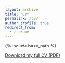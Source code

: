 ```yaml
---
layout: archive
title: "CV"
permalink: /cv/
author_profile: true
redirect_from:
  - /resume
---
```


{% include base_path %}

[Download my full CV (PDF)](https://raw.githubusercontent.com/BernardoRaimundo/BernardoRaimundo.github.io/master/files/Curriculum%20Vitae.pdf)

<!--  
Work Experience
======
- **Jan 2024 - Present**: Invited Lecturer – Nova Information Management School
- **Apr 2023 - Oct 2023**: Macro Quant and Derivatives Strategy Analyst – BNP Paribas Portugal
- **Jun 2022 - Dez 2022**: Senior Consultant Financial Services Risk Management – Ernst & Young Portugal
- **May 2019 - Jun 2022**: Internal Auditor – Santa Casa da Misericórdia de Lisboa
- **Sep 2018 - Feb 2019**: Internal Auditor Assistant – Deloitte Portugal
- **Jul 2017 - Aug 2018**: Internal Auditor Trainee – Associação Nacional das Farmácias

Education
======
- **Sep 2024 - Present**: Ph.D. in Information Management specializing in Data Science, Nova IMS
- **Feb 2021 - Jan 2023**: M.S. Statistics and Information Management specializing in Risk Analysis and Management, Nova IMS
- **Sep 2020 - Jun 2021**: Post Graduate Program in Data Science for Finance, Nova IMS
- **Sep 2014 - Sep 2017**: B.S. in Economics, Lisbon School of Economics and Management (ISEG-UL)


Skills
======
* Skill 1
* Skill 2
  * Sub-skill 2.1
  * Sub-skill 2.2
  * Sub-skill 2.3
* Skill 3

Publications
======
  <ul>{% for post in site.publications reversed %}
    {% include archive-single-cv.html %}
  {% endfor %}</ul>

Talks
======
  <ul>{% for post in site.talks reversed %}
    {% include archive-single-talk-cv.html  %}
  {% endfor %}</ul>
  

Teaching
======
  <ul>{% for post in site.teaching reversed %}
    {% include archive-single-cv.html %}
  {% endfor %}</ul>



Service and leadership
======
* Currently signed in to 43 different slack teams

-->

